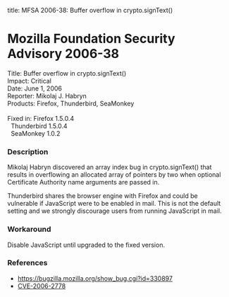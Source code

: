 title: MFSA 2006-38: Buffer overflow in crypto.signText()

<h1>Mozilla Foundation Security Advisory 2006-38</h1>

<p><span class="label">Title:</span>      Buffer overflow in crypto.signText()<br/>
<span class="label">Impact:</span>     Critical<br/>
<span class="label">Date:</span>       June 1, 2006<br/>
<span class="label">Reporter:</span>   Mikolaj J. Habryn<br/>
<span class="label">Products:</span>   Firefox, Thunderbird, SeaMonkey<br/>
<br/>
<span class="label">Fixed in:</span>   Firefox 1.5.0.4<br/>
<span class="label">&#160;</span>      Thunderbird 1.5.0.4<br/>
<span class="label">&#160;</span>      SeaMonkey 1.0.2</p>

<h3>Description</h3>

<p>Mikolaj Habryn discovered an array index bug in crypto.signText() that
results in overflowing an allocated array of pointers by two when optional
Certificate Authority name arguments are passed in.</p>

<p class="note">Thunderbird shares the browser engine with Firefox
and could be vulnerable if JavaScript were to be enabled in mail. This is not
the default setting and we strongly discourage users from running
JavaScript in mail.</p>

<h3>Workaround</h3>

<p>Disable JavaScript until upgraded to the fixed version.</p>

<h3>References</h3>

<ul>
<li><a href="https://bugzilla.mozilla.org/show_bug.cgi?id=330897">
https://bugzilla.mozilla.org/show_bug.cgi?id=330897</a></li>
<li>
<a class="ex-ref" href="http://www.cve.mitre.org/cgi-bin/cvename.cgi?name=CVE-2006-2778">CVE-2006-2778</a></li>
</ul>



